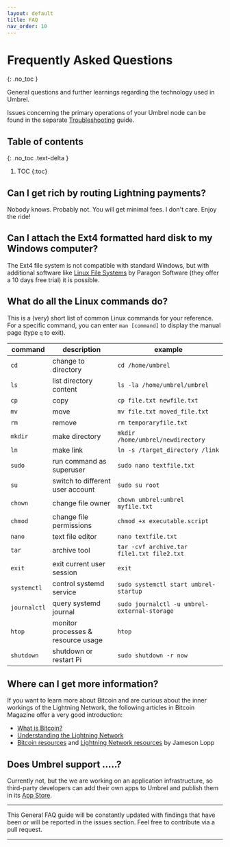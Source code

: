 ```yaml
---
layout: default
title: FAQ
nav_order: 10
---
```

# Frequently Asked Questions
{: .no_toc }

General questions and further learnings regarding the technology used in Umbrel.

Issues concerning the primary operations of your Umbrel node can be found in the separate [Troubleshooting](troubleshooting.md) guide.

## Table of contents
{: .no_toc .text-delta }

1. TOC
{:toc}

## Can I get rich by routing Lightning payments?

Nobody knows. Probably not. You will get minimal fees. I don't care. Enjoy the ride!

## Can I attach the Ext4 formatted hard disk to my Windows computer?

The Ext4 file system is not compatible with standard Windows, but with additional software like [Linux File Systems](https://www.paragon-software.com/home/linuxfs-windows/#faq) by Paragon Software (they offer a 10 days free trial) it is possible.

## What do all the Linux commands do?

This is a (very) short list of common Linux commands for your reference. For a specific command, you can enter `man [command]` to display the manual page (type `q` to exit).

| command      | description                        | example                                      |
| ------------ | ---------------------------------- | -------------------------------------------- |
| `cd`         | change to directory                | `cd /home/umbrel`                            |
| `ls`         | list directory content             | `ls -la /home/umbrel/umbrel`                 |
| `cp`         | copy                               | `cp file.txt newfile.txt`                    |
| `mv`         | move                               | `mv file.txt moved_file.txt`                 |
| `rm`         | remove                             | `rm temporaryfile.txt`                       |
| `mkdir`      | make directory                     | `mkdir /home/umbrel/newdirectory`            |
| `ln`         | make link                          | `ln -s /target_directory /link`              |
| `sudo`       | run command as superuser           | `sudo nano textfile.txt`                     |
| `su`         | switch to different user account   | `sudo su root`                               |
| `chown`      | change file owner                  | `chown umbrel:umbrel myfile.txt`             |
| `chmod`      | change file permissions            | `chmod +x executable.script`                 |
| `nano`       | text file editor                   | `nano textfile.txt`                          |
| `tar`        | archive tool                       | `tar -cvf archive.tar file1.txt file2.txt`   |
| `exit`       | exit current user session          | `exit`                                       |
| `systemctl`  | control systemd service            | `sudo systemctl start umbrel-startup`        |
| `journalctl` | query systemd journal              | `sudo journalctl -u umbrel-external-storage` |
| `htop`       | monitor processes & resource usage | `htop`                                       |
| `shutdown`   | shutdown or restart Pi             | `sudo shutdown -r now`                       |

## Where can I get more information?

If you want to learn more about Bitcoin and are curious about the inner workings of the Lightning Network, the following articles in Bitcoin Magazine offer a very good introduction:

- [What is Bitcoin?](https://bitcoinmagazine.com/guides/what-bitcoin)
- [Understanding the Lightning Network](https://bitcoinmagazine.com/articles/understanding-the-lightning-network-part-building-a-bidirectional-payment-channel-1464710791/)
- [Bitcoin resources](https://www.lopp.net/bitcoin-information.html) and [Lightning Network resources](https://www.lopp.net/lightning-information.html) by Jameson Lopp

## Does Umbrel support .....?

Currently not, but the we are working on an application infrastructure, so third-party developers can add their own apps to Umbrel and publish them in its [App Store](https://medium.com/getumbrel/introducing-the-umbrel-app-store-7a2068c64a10).

---

This General FAQ guide will be constantly updated with findings that have been or will be reported in the issues section. Feel free to contribute via a pull request.

---